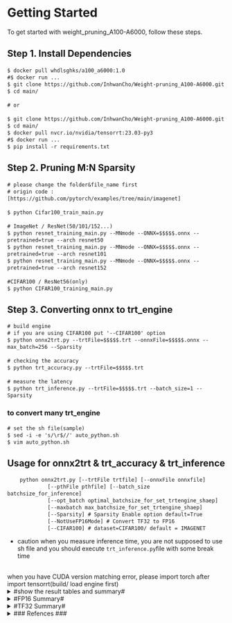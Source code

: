 # Getting Started

To get started with weight_pruning_A100-A6000, follow these steps.

## Step 1. Install Dependencies

```
$ docker pull whdlsghks/a100_a6000:1.0
#$ docker run ...
$ git clone https://github.com/InhwanCho/Weight-pruning_A100-A6000.git
$ cd main/

# or

$ git clone https://github.com/InhwanCho/Weight-pruning_A100-A6000.git
$ cd main/
$ docker pull nvcr.io/nvidia/tensorrt:23.03-py3
#$ docker run ...
$ pip install -r requirements.txt
```

## Step 2. Pruning M:N Sparsity
```
# please change the folder&file_name first
# origin code : [https://github.com/pytorch/examples/tree/main/imagenet]

$ python Cifar100_train_main.py 

# ImageNet / ResNet(50/101/152...)
$ python resnet_training_main.py --MNmode --ONNX=$$$$$.onnx --pretrained=true --arch resnet50
$ python resnet_training_main.py --MNmode --ONNX=$$$$$.onnx --pretrained=true --arch resnet101
$ python resnet_training_main.py --MNmode --ONNX=$$$$$.onnx --pretrained=true --arch resnet152

#CIFAR100 / ResNet56(only)
$ python CIFAR100_training_main.py
```

## Step 3. Converting onnx to trt_engine
```
# build engine
# if you are using CIFAR100 put '--CIFAR100' option
$ python onnx2trt.py --trtFile=$$$$$.trt --onnxFile=$$$$$.onnx --max_batch=256 --Sparsity

# checking the accuracy
$ python trt_accuracy.py --trtFile=$$$$$.trt

# measure the latency
$ python trt_inference.py --trtFile=$$$$$.trt --batch_size=1 --Sparsity
```

### to convert many trt_engine
```
# set the sh file(sample)
$ sed -i -e 's/\r$//' auto_python.sh
$ vim auto_python.sh
```

## Usage for onnx2trt & trt_accuracy & trt_inference
```
    python onnx2trt.py [--trtFile trtfile] [--onnxFile onnxfile]
             [--pthFile pthfile] [--batch_size batchsize_for_inference]
             [--opt_batch optimal_batchsize_for_set_trtengine_shaep]
             [--maxbatch max_batchsize_for_set_trtengine_shaep]
             [--Sparsity] # Sparsity Enable option default=True
             [--NotUseFP16Mode] # Convert TF32 to FP16
             [--CIFAR100] # dataset=CIFAR100/ default = IMAGENET
```


- caution
when you measure inference time, you are not supposed to use sh file and you should execute `trt_inference.py`file with some break time
<br>
when you have CUDA version matching error, please import torch after import tensorrt(build/ load engine first)


<details>
<summary>#show the result tables and summary#</summary>
<div markdown="1">

A100 table
![캡처](src/a100_imgnet.PNG)
![캡처](src/a100_cifar100.PNG)
<br>
<br>
RTX-A6000 table
![캡처](src/a6000_imagenet.PNG)
![캡처](src/a6000_cifar100.PNG)
<br>

</div>
</details>

<details>
<summary>#FP16 Summary#</summary>
<div markdown="1">
FP16 graph    
![캡처](src/graph.PNG)
    
<br>    
- Summary(line chart, FP16)
- GPU(A100, A6000)별, batch_size에 따른 trt engine의 추론 속도 차이[위]/변화율[아래]
- 각 실험 당 optimal_batch를 지정하여 engine을 만들어서 실험을 진행
(각 실험 당 1개의 trt_file 생성)
- ResNet56은 CIFAR-100 dataset을 사용.
추론 속도가 batch=256 이여도 빠르기 때문인지, 추론 속도가 batch=1에서만 약 8% 증가
- ResNet50, 101, 152는 ImageNet을 사용하였고,
Set Sparsity weight = True 하였을 때 전반적으로 속도가 감소.
[위의 2개의 그래프 A100, 6000 / inference time by batch size]
- ResNet50, 101, 152는 batch=1에서는 증가율이 적으나, 
batch=16 이상의 경우 일반적으로 높은 증가율을 보임
[아래 2개의 그래프 A100, 6000 / speed increase rate]
summary graph

</div>
</details>


<details>
<summary>#TF32 Summary#</summary>
<div markdown="1">

Summary(line chart, TF32)

ResNet152(ImageNet)에서만 실험(FP16에서 시간 차이가 가장 컸기때문에)<br>
TF32모드에서는 A100에서는 inference time의 증가가 거의 없고, <br>
RTX-A6000에서는 batch_size=1일때만 약 8% 증가

tf32 table

![캡처](src/tf32.PNG)

</div>
</details>

<details>
<summary>### Refences ###</summary>
<div markdown="1">
    
[Notion link in detail](https://www.notion.so/keti-via/NPU-Weight-pruning-A100-A6000-Latency-2518e742b26e47e88b79ed9abac98166)

M:N sparsity Technical blog, NVIDIA 공식 문서 1,공식 문서 2 

[Accelerating Inference with Sparsity Using the NVIDIA Ampere Architecture and NVIDIA TensorRT | NVIDIA Technical Blog](https://developer.nvidia.com/blog/accelerating-inference-with-sparsity-using-ampere-and-tensorrt/)

[NVIDIA tensorRT](https://docs.nvidia.com/deeplearning/tensorrt/api/index.html)

[IExecutionContext — NVIDIA TensorRT Standard Python API Documentation 8.6.0 documentation](https://docs.nvidia.com/deeplearning/tensorrt/api/python_api/infer/Core/ExecutionContext.html#tensorrt.IExecutionContext.execute_async_v3)


- 코드 참고용 tnsorRT, 최신 버전 TensorRT 예제, MN spartsity(pruning)

[NVIDIA/TensorRT](https://github.com/NVIDIA/TensorRT)

[NVIDIA/trt-samples-for-hackathon-cn](https://github.com/NVIDIA/trt-samples-for-hackathon-cn)

[NVIDIA/apex](https://github.com/NVIDIA/apex)

- NM-sparsity/ trt엔진 상세 분석/ 논문리뷰

[TensorRT 코드 참고](https://github.com/aojunzz/NM-sparsity)
    
[TensorRT 분석](https://velog.io/@sjj995/TensorRT-Polygraphy를-활용하여-간단하게-trt-engine-추론-과정-알아보기)

[Acceleration sparse DNN 논문 리뷰](https://moon-walker.medium.com/리뷰-accelerating-sparse-deep-neural-networks-870b88c0e2bc)
    
</div>
</details>
